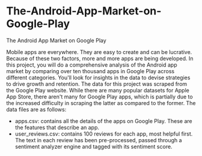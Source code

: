 # The-Android-App-Market-on-Google-Play
The Android App Market on Google Play

Mobile apps are everywhere. They are easy to create and can be lucrative. Because of these two factors, more and more apps are being developed. In this project, you will do a comprehensive analysis of the Android app market by comparing over ten thousand apps in Google Play across different categories. You'll look for insights in the data to devise strategies to drive growth and retention. The data for this project was scraped from the Google Play website. While there are many popular datasets for Apple App Store, there aren't many for Google Play apps, which is partially due to the increased difficulty in scraping the latter as compared to the former. The data files are as follows:

 * apps.csv: contains all the details of the apps on Google Play. These are the features that describe an app.
 * user_reviews.csv: contains 100 reviews for each app, most helpful first. The text in each review has been pre-processed, passed through a sentiment analyzer engine and tagged with its sentiment score.

